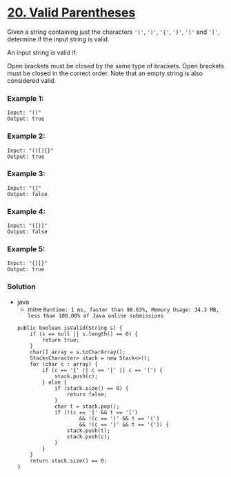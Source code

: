 # [20. Valid Parentheses](https://leetcode.com/problems/valid-parentheses/)

Given a string containing just the characters `'('`, `')'`, `'{'`, `'}'`, `'['` and `']'`, determine if the input string is valid.

An input string is valid if:

Open brackets must be closed by the same type of brackets.
Open brackets must be closed in the correct order.
Note that an empty string is also considered valid.

### Example 1:
```
Input: "()"
Output: true
```

### Example 2:
```
Input: "()[]{}"
Output: true
```

### Example 3:
```
Input: "(]"
Output: false
```

### Example 4:
```
Input: "([)]"
Output: false
```

### Example 5:
```
Input: "{[]}"
Output: true
```

### Solution
* java
  * mine `Runtime: 1 ms, faster than 98.63%, Memory Usage: 34.3 MB, less than 100.00% of Java online submissions`
  ```
  public boolean isValid(String s) {
      if (s == null || s.length() == 0) {
          return true;
      }
      char[] array = s.toCharArray();
      Stack<Character> stack = new Stack<>();
      for (char c : array) {
          if (c == '{' || c == '[' || c == '(') {
              stack.push(c);
          } else {
              if (stack.size() == 0) {
                  return false;
              }
              char t = stack.pop();
              if (!(c == ']' && t == '[')
                      && !(c == ')' && t == '(')
                      && !(c == '}' && t == '{')) {
                  stack.push(t);
                  stack.push(c);
              }
          }
      }
      return stack.size() == 0;
  }
  ```
